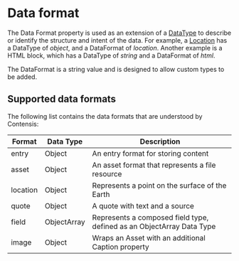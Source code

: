 # Data format

The Data Format property is used as an extension of a [DataType](/fields/data-types) to describe or identify the structure and intent of the data. For example, a [Location](/model/location.md) has a DataType of *object*, and a DataFormat of *location*. Another example is a HTML block, which has a DataType of *string* and a DataFormat of *html*.  

The DataFormat is a string value and is designed to allow custom types to be added.

## Supported data formats

The following list contains the data formats that are understood by Contensis:

| Format | Data Type | Description |
| ------ | --------- | ----------- |
| entry | Object | An entry format for storing content |
| asset | Object | An asset format that represents a file resource |
| location | Object | Represents a point on the surface of the Earth |
| quote | Object | A quote with text and a source |
| field | ObjectArray |Represents a composed field type, defined as an ObjectArray Data Type |
| image | Object | Wraps an Asset with an additional Caption property |